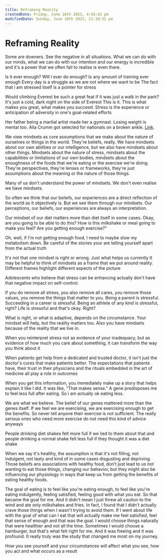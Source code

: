 ```yaml
---
title: Reframing Reality
createdDate: Friday, June 16th 2023, 4:43:42 pm
modifiedDate: Sunday, June 18th 2023, 11:10:32 pm
---
```


# Reframing Reality

Some are downers. See the negative in all situations. What we can do with our minds, what we can do with our intention and our energy is incredible and it's a power that we often fail to realise is even there.

Is it ever enough? Will I ever do enough? Is any amount of training ever enough Every day is a struggle as we are not where we want to be The fact that i am stressed itself is a pointer for stress

Would climbing Everest be such a great feat if it was just a walk in the park? It's just a cold, dark night on the side of Everest This is it. This is what makes you great, what makes you succeed. Stress is the experience or anticipation of adversity in one's goal-related efforts

Her father being a martial artist made her a gymnast. Losing weight is mental too. Alia Crumm got selected for nationals on a broken ankle. [Link](%20https://www.youtube.com/watch?v=0tqq66zwa7g%20).

We view mindsets as core assumptions that we make about the nature of ourselves or things in the world. They're beliefs, really. We have mindsets about our own abilities or our intelligence, but we also have mindsets about other things. Mindsets about the nature of stress, mindsets about the capabilities or limitations of our own bodies, mindsets about the enoughness of the foods that we're eating or the exercise we're doing. They're perspectives, they're lenses or frameworks, they're just assumptions about the meaning or the nature of those things.

Many of us don't understand the power of mindsets. We don't even realise we have mindsets.

So often we think that our beliefs, our experiences are a direct reflection of the world as it objectively is. But we see them through our mindsets. Our perceptions, our beliefs, our experiences are always an interpretation.

Our mindset of our diet matters more than diet itself in some cases. Okay, are you going to be able to do this? How is this milkshake or meal going to make you feel? Are you getting enough exercise?"

Oh, well, if I'm not getting enough food, I need to maybe slow my metabolism down. Be careful of the stories your are telling yourself apart from the actual truth

It's not that one mindset is right or wrong. Just what helps us currently It may be helpful to think of mindsets as a frame that we put around reality. Different frames highlight different aspects of the picture

Adolescents who believe that stress can be enhancing actually don't have that negative impact on self-control.

If you do remove all stress, you also remove all cares, you remove those values, you remove the things that matter to you. Being a parent is stressful. Succeeding in a career is stressful. Being an athlete of any kind is stressful, right? Life is stressful and that's okay. Right?

What is right, or what is adaptive, depends on the circumstance. Your mindset will help, but the reality matters too. Also you have mindsets because of the reality that we live in.

When you reinterpret stress not as evidence of your inadequacy, but as evidence of how much you care about something, it can transform the way you think about it

When patients get help from a dedicated and trusted doctor, it isn't just the doctor's cures that make patients better. The expectations that patients have, their trust in their physicians and the rituals embedded in the art of medicine all play a role in outcomes

When you get this information, you immediately make up a story that helps explain it like I did. It was like, "That makes sense." A gene predisposes me to feel less full after eating. So i am actually ok eating less.

We are what we believe. The belief of our genes mattered more than the genes itself. If we feel we are exercising, we are exercising enough to get the benefits. So never tell anyone their exercise is not sufficient. The really serious ones who need more exercise do not need this kind of advice anyways

People drinking diet shakes felt more full if we lied to them about that and people drinking a normal shake felt less full if they thought it was a diet shake

When we say it's healthy, the assumption is that it's not filling, not indulgent, not tasty and kind of in some cases disgusting and depriving. Those beliefs ans associations with healthy food, don't just lead to us not wanting to eat those things, changing our behavior, but they might also be influencing our physiology in ways that keep us from getting the benefits of eating healthy foods.

The goal of eating is to feel like you're eating enough, to feel like you're eating indulgently, feeling satisfied, feeling good with what you eat. So that became the goal for me. And it didn't mean I just threw all caution to the wind and ate only milkshakes and fries. In fact, I found that I didn't actually crave those things when I wasn't trying to avoid them. If I went about life with the goal of what can I eat that will actually make me feel satisfied, feel that sense of enough and that was the goal. I would choose things naturally that were healthier and not all the time. Sometimes I would choose a hamburger, but that's what felt right for me. And it was freeing and it was profound. It really truly was the study that changed me most on my journey.

How you see yourself and your circumstances will affect what you see, how you act and what occurs as a result
